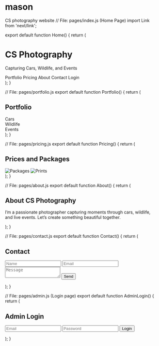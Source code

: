 # mason
CS photography website 
// File: pages/index.js (Home Page)
import Link from 'next/link';

export default function Home() {
  return (
    <main className="min-h-screen bg-gray-100 text-center p-8">
      <h1 className="text-4xl font-bold mb-6">CS Photography</h1>
      <p className="mb-6">Capturing Cars, Wildlife, and Events</p>
      <nav className="space-x-4">
        <Link href="/portfolio">Portfolio</Link>
        <Link href="/pricing">Pricing</Link>
        <Link href="/about">About</Link>
        <Link href="/contact">Contact</Link>
        <Link href="/admin">Login</Link>
      </nav>
    </main>
  );
}

// File: pages/portfolio.js
export default function Portfolio() {
  return (
    <main className="p-8">
      <h2 className="text-2xl font-bold mb-4">Portfolio</h2>
      <div className="grid grid-cols-1 sm:grid-cols-2 lg:grid-cols-3 gap-4">
        <div className="border p-4">Cars</div>
        <div className="border p-4">Wildlife</div>
        <div className="border p-4">Events</div>
      </div>
    </main>
  );
}

// File: pages/pricing.js
export default function Pricing() {
  return (
    <main className="p-8">
      <h2 className="text-2xl font-bold mb-4">Prices and Packages</h2>
      <img src="/images/packages.jpg" alt="Packages" className="mx-auto mb-8" />
      <img src="/images/prints.jpg" alt="Prints" className="mx-auto" />
    </main>
  );
}

// File: pages/about.js
export default function About() {
  return (
    <main className="p-8">
      <h2 className="text-2xl font-bold mb-4">About CS Photography</h2>
      <p>I’m a passionate photographer capturing moments through cars, wildlife, and live events. Let’s create something beautiful together.</p>
    </main>
  );
}

// File: pages/contact.js
export default function Contact() {
  return (
    <main className="p-8">
      <h2 className="text-2xl font-bold mb-4">Contact</h2>
      <form className="flex flex-col space-y-4 max-w-md mx-auto">
        <input type="text" placeholder="Name" className="border p-2" />
        <input type="email" placeholder="Email" className="border p-2" />
        <textarea placeholder="Message" className="border p-2"></textarea>
        <button type="submit" className="bg-black text-white p-2">Send</button>
      </form>
    </main>
  );
}

// File: pages/admin.js (Login page)
export default function AdminLogin() {
  return (
    <main className="p-8">
      <h2 className="text-2xl font-bold mb-4">Admin Login</h2>
      <form className="flex flex-col space-y-4 max-w-sm mx-auto">
        <input type="email" placeholder="Email" className="border p-2" />
        <input type="password" placeholder="Password" className="border p-2" />
        <button type="submit" className="bg-blue-600 text-white p-2">Login</button>
      </form>
    </main>
  );
}
